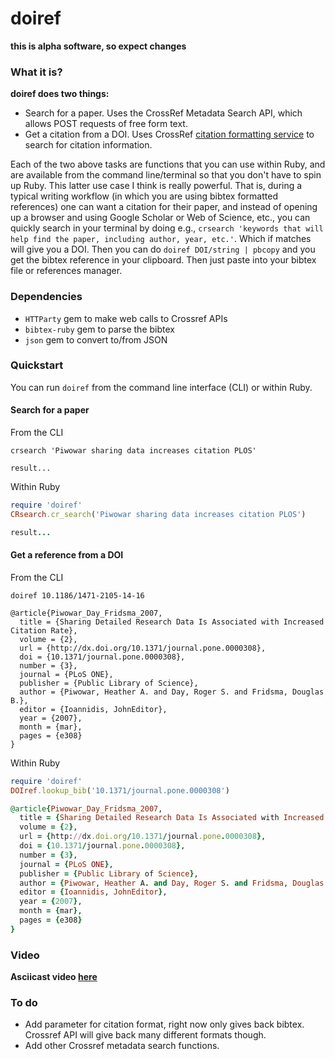 doiref
======

**this is alpha software, so expect changes**

### What it is?  

__doiref does two things:__ 

* Search for a paper. Uses the CrossRef Metadata Search API, which allows POST requests of free form text. 
* Get a citation from a DOI. Uses CrossRef [citation formatting service](http://labs.crossref.org/citation-formatting-service/) to search for citation information.

Each of the two above tasks are functions that you can use within Ruby, and are available from the command line/terminal so that you don't have to spin up Ruby. This latter use case I think is really powerful. That is, during a typical writing workflow (in which you are using bibtex formatted references) one can want a citation for their paper, and instead of opening up a browser and using Google Scholar or Web of Science, etc., you can quickly search in your terminal by doing e.g., `crsearch 'keywords that will help find the paper, including author, year, etc.'`. Which if matches will give you a DOI. Then you can do `doiref DOI/string | pbcopy` and you get the bibtex reference in your clipboard. Then just paste into your bibtex file or references manager. 

### Dependencies

* `HTTParty` gem to make web calls to Crossref APIs
* `bibtex-ruby` gem to parse the bibtex
* `json` gem to convert to/from JSON

### Quickstart

You can run `doiref` from the command line interface (CLI) or within Ruby. 

#### Search for a paper 

From the CLI

```
crsearch 'Piwowar sharing data increases citation PLOS'
```

```
result...
```

Within Ruby

```ruby
require 'doiref'
CRsearch.cr_search('Piwowar sharing data increases citation PLOS')
```

```ruby
result...
```

#### Get a reference from a DOI

From the CLI

```
doiref 10.1186/1471-2105-14-16
```

```
@article{Piwowar_Day_Fridsma_2007,
  title = {Sharing Detailed Research Data Is Associated with Increased Citation Rate},
  volume = {2},
  url = {http://dx.doi.org/10.1371/journal.pone.0000308},
  doi = {10.1371/journal.pone.0000308},
  number = {3},
  journal = {PLoS ONE},
  publisher = {Public Library of Science},
  author = {Piwowar, Heather A. and Day, Roger S. and Fridsma, Douglas B.},
  editor = {Ioannidis, JohnEditor},
  year = {2007},
  month = {mar},
  pages = {e308}
}
```

Within Ruby
```ruby
require 'doiref'
DOIref.lookup_bib('10.1371/journal.pone.0000308')
```

```ruby
@article{Piwowar_Day_Fridsma_2007,
  title = {Sharing Detailed Research Data Is Associated with Increased Citation Rate},
  volume = {2},
  url = {http://dx.doi.org/10.1371/journal.pone.0000308},
  doi = {10.1371/journal.pone.0000308},
  number = {3},
  journal = {PLoS ONE},
  publisher = {Public Library of Science},
  author = {Piwowar, Heather A. and Day, Roger S. and Fridsma, Douglas B.},
  editor = {Ioannidis, JohnEditor},
  year = {2007},
  month = {mar},
  pages = {e308}
}
```

### Video

__Asciicast video [here](http://asciinema.org/a/7040)__

### To do

* Add parameter for citation format, right now only gives back bibtex. Crossref API will give back many different formats though. 
* Add other Crossref metadata search functions. 
